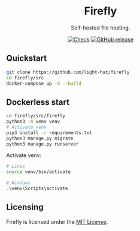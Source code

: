 <div align="center">
<h1>Firefly</h1>

Self-hosted file hosting.

[![Check](https://github.com/light-hat/firefly/actions/workflows/commit.yml/badge.svg)](https://github.com/light-hat/firefly/actions/workflows/commit.yml/)
[![GitHub release](https://img.shields.io/github/v/release/light-hat/firefly.svg)](https://GitHub.com/light-hat/firefly/releases/)

</div>

## Quickstart

```bash
git clone https://github.com/light-hat/firefly
cd firefly/src
docker-compose up -d --build
```

## Dockerless start

```bash
cd firefly/src/firefly
python3 -m venv venv
# Activate venv
pip3 install -r requirements.txt
python3 manage.py migrate
python3 manage.py runserver
```

Activate venv:

```bash
# Linux
source venv/bin/activate
```

```powershell
# Windows
.\venv\Scripts\activate
```

## Licensing

Firefly is licensed under the [MIT License](https://github.com/light-hat/firefly/blob/master/LICENSE).
